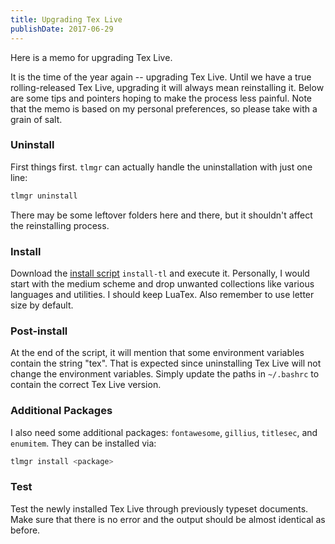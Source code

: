 ```yaml
---
title: Upgrading Tex Live
publishDate: 2017-06-29
---
```


Here is a memo for upgrading Tex Live.

It is the time of the year again -- upgrading Tex Live. Until we have a true rolling-released Tex Live, upgrading it will always mean reinstalling it. Below are some tips and pointers hoping to make the process less painful. Note that the memo is based on my personal preferences, so please take with a grain of salt.

### Uninstall
First things first. `tlmgr` can actually handle the uninstallation with just one line:

```bash
tlmgr uninstall
```

There may be some leftover folders here and there, but it shouldn't affect the reinstalling process.

### Install
Download the [install script](https://www.tug.org/texlive/acquire-netinstall.html) `install-tl` and execute it. Personally, I would start with the medium scheme and drop unwanted collections like various languages and utilities. I should keep LuaTex. Also remember to use letter size by default.

### Post-install
At the end of the script, it will mention that some environment variables contain the string "tex". That is expected since uninstalling Tex Live will not change the environment variables. Simply update the paths in `~/.bashrc` to contain the correct Tex Live version.

### Additional Packages
I also need some additional packages: `fontawesome`, `gillius`, `titlesec`, and `enumitem`. They can be installed via:

```bash
tlmgr install <package>
```

### Test
Test the newly installed Tex Live through previously typeset documents. Make sure that there is no error and the output should be almost identical as before.
